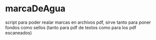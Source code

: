 # marcaDeAgua
script para poder realar marcas en archivos pdf, sirve tanto para poner fondos como sellos (tanto para pdf de textos como para los pdf escaneados)
